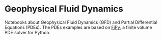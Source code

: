 Geophysical Fluid Dynamics
==========================

Notebooks about Geophysical Fluid Dynamics (GFD) and Partial Differential Equations (PDEs). The PDEs examples are based on [FiPy](https://www.ctcms.nist.gov/fipy/), a finite volume PDE solver for Python.